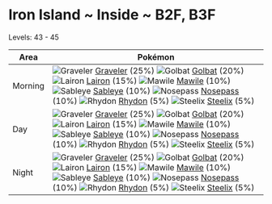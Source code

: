 # Iron Island ~ Inside ~ B2F, B3F
Levels: 43 - 45

Area       | Pokémon
---        | ---
Morning    | ![][075]  [Graveler] (25%) ![][042]  [Golbat] (20%) ![][305]  [Lairon] (15%)  ![][303]  [Mawile] (10%) ![][302]  [Sableye] (10%) ![][299]  [Nosepass] (10%)  ![][112]  [Rhydon] (5%) ![][208]  [Steelix] (5%)
Day        | ![][075]  [Graveler] (25%) ![][042]  [Golbat] (20%) ![][305]  [Lairon] (15%)  ![][303]  [Mawile] (10%) ![][302]  [Sableye] (10%) ![][299]  [Nosepass] (10%)  ![][112]  [Rhydon] (5%) ![][208]  [Steelix] (5%)
Night      | ![][075]  [Graveler] (25%) ![][042]  [Golbat] (20%) ![][305]  [Lairon] (15%)  ![][303]  [Mawile] (10%) ![][302]  [Sableye] (10%) ![][299]  [Nosepass] (10%)  ![][112]  [Rhydon] (5%) ![][208]  [Steelix] (5%)


[042]: https://raw.githubusercontent.com/PokeAPI/sprites/master/sprites/pokemon/42.png "Golbat"
[075]: https://raw.githubusercontent.com/PokeAPI/sprites/master/sprites/pokemon/75.png "Graveler"
[112]: https://raw.githubusercontent.com/PokeAPI/sprites/master/sprites/pokemon/112.png "Rhydon"
[208]: https://raw.githubusercontent.com/PokeAPI/sprites/master/sprites/pokemon/208.png "Steelix"
[299]: https://raw.githubusercontent.com/PokeAPI/sprites/master/sprites/pokemon/299.png "Nosepass"
[302]: https://raw.githubusercontent.com/PokeAPI/sprites/master/sprites/pokemon/302.png "Sableye"
[303]: https://raw.githubusercontent.com/PokeAPI/sprites/master/sprites/pokemon/303.png "Mawile"
[305]: https://raw.githubusercontent.com/PokeAPI/sprites/master/sprites/pokemon/305.png "Lairon"
[Golbat]: pokemon_changes/042/
[Graveler]: pokemon_changes/075/
[Rhydon]: pokemon_changes/112/
[Steelix]: pokemon_changes/208/
[Nosepass]: pokemon_changes/299/
[Sableye]: pokemon_changes/302/
[Mawile]: pokemon_changes/303/
[Lairon]: pokemon_changes/305/
